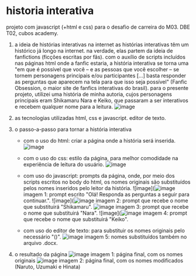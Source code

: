# historia interativa

projeto com javascript (+html e css) para o desafio de carreira do M03. DBE T02, cubos academy.

1. a ideia de histórias interativas na internet
  as histórias interativas têm um histórico já longo na internet. na verdade, elas partem da ideia de fanfictions (ficções escritas por fãs). com o auxílio de scripts incluídos nas páginas html onde a fanfic estaria, a história interativa se torna uma "em que é possível que você – e as pessoas que você escolher – se tornem personagens principais e/ou participantes [...] basta responder as perguntas que aparecem na tela para que isso seja possível" (Fanfic Obsession, o maior site de fanfics interativas do brasil). para o presente projeto, utilizei uma história de minha autoria, cujos personagens principais eram Shikamaru Nara e Keiko, que passaram a ser interativos e recebem qualquer nome para a leitura.
![image](![image](https://github.com/gwedosun/projeto-github/assets/79537610/e7270376-88ac-4149-b95d-9b9b216c220d)
)


3. as tecnologias utilizadas
   html, css e javascript. editor de texto. 
5. o passo-a-passo para tornar a história interativa
   - com o uso do html: criar a página onde a história será inserida.
   ![image](![image](https://github.com/gwedosun/projeto-github/assets/79537610/2befe3ad-3195-42a6-8778-d516da53decf)
)

   - com o uso do css: estilo da página, para melhor comodidade na experiência de leitura do usuário.
   ![image](https://github.com/gwedosun/projeto-github/assets/79537610/d4186c21-0ab5-4e67-9ee0-b18c15ba65f4)

   - com uso do javascript: prompts da página, onde, por meio dos scripts escritos no body do html, os nomes originais são substituídos pelos nomes inseridos pelo leitor da história.
   ![image](![image](https://github.com/gwedosun/projeto-github/assets/79537610/e596870a-4e7c-44b0-b3d1-b48d2fc8eb2c)
imagem 1: prompt escrito "Olá! Responda as perguntas a seguir para continuar.".
   ![image](![image](https://github.com/gwedosun/projeto-github/assets/79537610/97b8260b-59dd-43a5-9a6d-0df4aaf571ce)
imagem 2: prompt que recebe o nome que substituirá "Shikamaru".
   ![image](https://github.com/gwedosun/projeto-github/assets/79537610/ce2e89e5-f80e-47a5-9544-bc2e565f840c)
imagem 3: prompt que recebe o nome que substituirá "Nara".
   ![image](![image](https://github.com/gwedosun/projeto-github/assets/79537610/2183f3b9-18eb-41eb-975c-e01c3ab4371a)
imagem 4: prompt que recebe o nome que substituirá "Keiko".
   - com uso do editor de texto: para substituir os nomes originais pelo necessário "(<script>document.write(Nome)</script>)".
     ![image](https://github.com/gwedosun/projeto-github/assets/79537610/6395bcd6-3faa-4d1d-b2c1-6158bf0aa7b7)
     imagem 5: nomes substituídos também no arquivo .docx.

7. o resultado da página
   ![image](https://github.com/gwedosun/projeto-github/assets/79537610/f51c5add-e349-4380-93d2-b8f9a86b7b7f)
imagem 1: página final, com os nomes originais
![image](https://github.com/gwedosun/projeto-github/assets/79537610/8844d3ea-9c2e-481c-ac6f-d40c7ff03f86)
imagem 2: página final, com os nomes modificados (Naruto, Uzumaki e Hinata)


